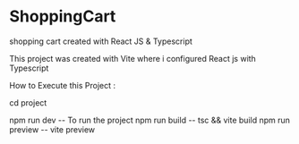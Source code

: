 # ShoppingCart
shopping cart created with React JS &amp; Typescript

This project was created with Vite where i configured React js with Typescript

How to Execute this Project :

cd project 

npm run dev -- To run the project
npm run build -- tsc && vite build
npm run preview -- vite preview
